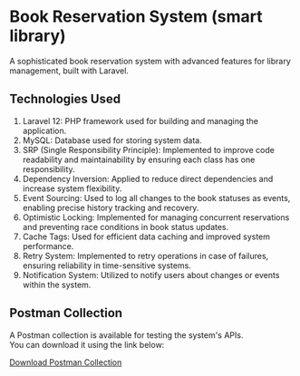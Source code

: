 # Book Reservation System (smart library)

A sophisticated book reservation system with advanced features for library management, built with Laravel.

## Technologies Used
1. Laravel 12: PHP framework used for building and managing the application.
2. MySQL: Database used for storing system data.
3. SRP (Single Responsibility Principle): Implemented to improve code readability and maintainability by ensuring each class has one responsibility.
4. Dependency Inversion: Applied to reduce direct dependencies and increase system flexibility.
5. Event Sourcing: Used to log all changes to the book statuses as events, enabling precise history tracking and recovery.
6. Optimistic Locking: Implemented for managing concurrent reservations and preventing race conditions in book status updates.
7. Cache Tags: Used for efficient data caching and improved system performance.
8. Retry System: Implemented to retry operations in case of failures, ensuring reliability in time-sensitive systems.
9. Notification System: Utilized to notify users about changes or events within the system.


## Postman Collection

A Postman collection is available for testing the system's APIs.  
You can download it using the link below:

[Download Postman Collection](https://raw.githubusercontent.com/reyhane1376/smart-library/refs/heads/main/postman/smart_book.postman_collection.json?token=GHSAT0AAAAAAC4LE5ZEKDFEE3P6GDWKFEIGZ6IJUCA)